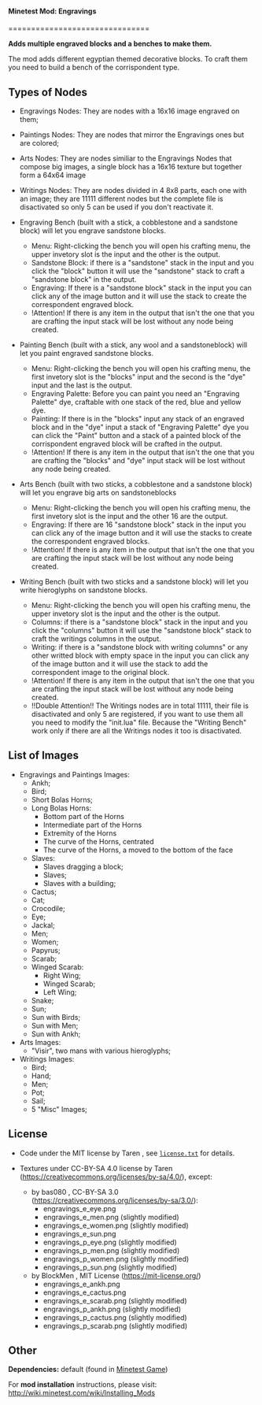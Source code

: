 #### Minetest Mod: Engravings
===============================

**Adds multiple engraved blocks and a benches to make them.**

The mod adds different egyptian themed decorative blocks. To craft them you need to build a bench of the corrispondent type.

## Types of Nodes
- Engravings Nodes: They are nodes with a 16x16 image engraved on them;
- Paintings Nodes: They are nodes that mirror the Engravings ones but are colored;
- Arts Nodes: They are nodes similiar to the Engravings Nodes that compose big images, a single block has a 16x16 texture but together form a 64x64 image
- Writings Nodes: They are nodes divided in 4 8x8 parts, each one with an image; they are 11111 different nodes but the complete file is disactivated so only 5 can be used if you don't reactivate it.

- Engraving Bench (built with a stick, a cobblestone and a sandstone block) will let you engrave sandstone blocks. 
    - Menu: Right-clicking the bench you will open his crafting menu, the upper invetory slot is the input and the other is the output. 
    - Sandstone Block: if there is a "sandstone" stack in the input and you click the "block" button it will use the "sandstone" stack to craft a "sandstone block" in the output. 
    - Engraving: If there is a "sandstone block" stack in the input you can click any of the image button and it will use the stack to create the correspondent engraved block. 
    - !Attention! If there is any item in the output that isn't the one that you are crafting the input stack will be lost without any node being created.

- Painting Bench (built with a stick, any wool and a sandstoneblock) will let you paint engraved sandstone blocks.
    - Menu: Right-clicking the bench you will open his crafting menu, the first invetory slot is the "blocks" input and the second is the "dye" input and the last is the output.
    - Engraving Palette: Before you can paint you need an "Engraving Palette" dye, craftable with one stack of the red, blue and yellow dye. 
    - Painting: If there is in the "blocks" input any stack of an engraved block and in the "dye" input a stack of "Engraving Palette" dye you can click the "Paint" button and a stack of a painted block of the corrispondent engraved block will be crafted in the output.
    - !Attention! If there is any item in the output that isn't the one that you are crafting the "blocks" and "dye" input stack will be lost without any node being created.    

- Arts Bench (built with two sticks, a cobblestone and a sandstone block) will let you engrave big arts on sandstoneblocks
    - Menu: Right-clicking the bench you will open his crafting menu, the first invetory slot is the input and the other 16 are the output. 
    - Engraving: If there are 16 "sandstone block" stack in the input you can click any of the image button and it will use the stacks to create the correspondent engraved blocks.   
    - !Attention! If there is any item in the output that isn't the one that you are crafting the input stack will be lost without any node being created.      

- Writing Bench (built with two sticks and a sandstone block) will let you write hieroglyphs on sandstone blocks.
    - Menu: Right-clicking the bench you will open his crafting menu, the upper invetory slot is the input and the other is the output. 
    - Columns: if there is a "sandstone block" stack in the input and you click the "columns" button it will use the "sandstone block" stack to craft the writings columns in the output.
    - Writing: if there is a "sandstone block with writing columns" or any other writted block with empty space in the input you can click any of the image button and it will use the stack to add the correspondent image to the original block. 
    - !Attention! If there is any item in the output that isn't the one that you are crafting the input stack will be lost without any node being created.
    - !!Double Attention!! The Writings nodes are in total 11111, their file is disactivated and only 5 are registered, if you want to use them all you need to modify the "init.lua" file. Because the "Writing Bench" work only if there are all the Writings nodes it too is disactivated.

## List of Images
- Engravings and Paintings Images:
    - Ankh;
    - Bird;
    - Short Bolas Horns;                                                
    - Long Bolas Horns:                                                    
        - Bottom part of the Horns                                       
        - Intermediate part of the Horns                                
        - Extremity of the Horns                                        
        - The curve of the Horns, centrated                             
        - The curve of the Horns, a moved to the bottom of the face     
    - Slaves:                                                           
        - Slaves dragging a block;                                      
        - Slaves;                                                       
        - Slaves with a building;                                       
    - Cactus;
    - Cat;
    - Crocodile;
    - Eye;
    - Jackal;
    - Men;
    - Women;
    - Papyrus;
    - Scarab;
    - Winged Scarab:
        - Right Wing;
        - Winged Scarab;
        - Left Wing;
    - Snake;
    - Sun;
    - Sun with Birds;
    - Sun with Men;
    - Sun with Ankh;
- Arts Images:
    - "Visir", two mans with various hieroglyphs;
- Writings Images:
    - Bird;
    - Hand;
    - Men;
    - Pot;
    - Sail;
    - 5 "Misc" Images;

## License

- Code under the MIT license by Taren , see [`license.txt`](license.txt) for details.

- Textures under CC-BY-SA 4.0 license by Taren (https://creativecommons.org/licenses/by-sa/4.0/), except:
    - by bas080 , CC-BY-SA 3.0 (https://creativecommons.org/licenses/by-sa/3.0/):
        - engravings_e_eye.png 
        - engravings_e_men.png   (slightly modified) 
        - engravings_e_women.png (slightly modified) 
        - engravings_e_sun.png 
        - engravings_p_eye.png   (slightly modified)
        - engravings_p_men.png   (slightly modified)
        - engravings_p_women.png (slightly modified) 
        - engravings_p_sun.png   (slightly modified) 
    - by BlockMen , MIT License (https://mit-license.org/)
        - engravings_e_ankh.png
        - engravings_e_cactus.png
        - engravings_e_scarab.png   (slightly modified)
        - engravings_p_ankh.png     (slightly modified)
        - engravings_p_cactus.png   (slightly modified)
        - engravings_p_scarab.png   (slightly modified)

## Other

**Dependencies:** default (found in [Minetest Game][1])

For **mod installation** instructions, please visit: http://wiki.minetest.com/wiki/Installing_Mods

[1]: https://github.com/minetest/minetest_game